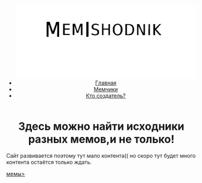    
<html lang="ru">
<head>
    <meta charset="UTF-8">
    <title>Главная</title>
	<script async src="https://pagead2.googlesyndication.com/pagead/js/adsbygoogle.js?client=ca-pub-2977390322880839"
     crossorigin="anonymous"></script>
	<link rel="stylesheet" href="css/style.css" type="text/css">
	<link rel="stylesheet" href="css/font-awesome.css" type="text/css">
	
</head>
<body>
<header>
    <div class="dws-menu">
        <ul class="dws-ul">
            <a href="#"><img img src="dec (1).png" class="img" href="#"></a>
     <li class="dws-li"><a href="http://u118787.test-handyhost.ru/"><i class="fa fa-home" aria-hidden="true">
         </i>Главная</a></li>
            <li class="dws-li"><a href="#"><i class="fa fa" aria-hidden="true">
                </i>Мемчики</a></li>
            <li class="dws-li"><a href="http://u118787.test-handyhost.ru/site.html"><i class="fa fa-question" aria-hiddem="true">
                </i>Кто создатель?</a></li>
        </ul>
    </div>
    </header>
    <div class="ghoul">
        <h1 align="center">
                Здесь можно  найти исходники разных мемов,и не только!
            </h1>
<p>Сайт развивается поэтому тут мало контента((
    но скоро тут будет много контента
остаётся только ждать.</p>
<a href="#" class="memi">мемы></a>
    </div>
<script src="app.js"></script>
</body>
    
